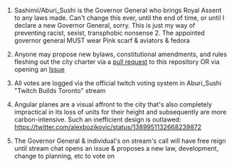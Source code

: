 1. Sashimii/Aburi_Sushi is the Governor General who brings Royal Assent to any laws made. Can't change this ever, until the end of time, or until I declare a new Governor General, sorry. This is just my way of preventing racist, sexist, transphobic nonsense
    2. The appointed governor general MUST wear Pink scarf & aviators & fedora

2. Anyone may propose new bylaws, constitutional amendments, and rules fleshing out the city charter via a [pull request](https://github.com/Charter-City-Toronto/the-charter/pulls) to this repository OR via opening an [Issue](https://github.com/Charter-City-Toronto/the-charter/issues)
3. All votes are logged via the official twitch voting system in Aburi_Sushi "Twitch Builds Toronto" stream

4. Angular planes are a visual affront to the city that's also completely impractical in its loss of units for their height and subsequently are more carbon-intensive. Such an inefficient design is outlawed:  https://twitter.com/alexbozikovic/status/1389951132668239872

5. The Governor General & individual's on stream's call will have free reign until stream chat opens an issue & proposes a new law, development, change to planning, etc  to vote on
